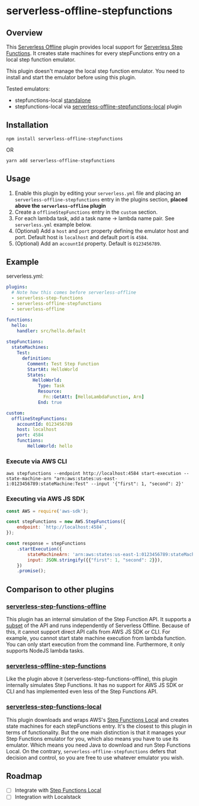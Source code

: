 # serverless-offline-stepfunctions


## Overview


This [Serverless Offline](https://github.com/dherault/serverless-offline) plugin provides local support for [Serverless Step Functions](https://github.com/horike37/serverless-step-functions). It creates state machines for every stepFunctions entry on a local step function emulator.

This plugin doesn't manage the local step function emulator. You need to install and start the emulator before using this plugin.

Tested emulators:
- stepfunctions-local [standalone](https://github.com/airware/stepfunctions-local)
- stepfunctions-local via [serverless-offline-stepfunctions-local](https://github.com/pianomansam/serverless-offline-stepfunctions-local) plugin


## Installation
```
npm install serverless-offline-stepfunctions
```
OR
```
yarn add serverless-offline-stepfunctions
```

## Usage

1. Enable this plugin by editing your `serverless.yml` file and placing an `serverless-offline-stepfunctions` entry in the plugins section, **placed above the `serverless-offline` plugin**
2. Create a `offlineStepFunctions` entry in the `custom` section.
3. For each lambda task, add a task name -> lambda name pair. See `serverless.yml` example below.
4. (Optional) Add a `host` and `port` property defining the emulator host and port. Default host is `localhost` and default port is `4584`.
5. (Optional) Add an `accountId` property. Default is `0123456789`.


## Example

serverless.yml:
```yaml
plugins:
  # Note how this comes before serverless-offline
  - serverless-step-functions
  - serverless-offline-stepfunctions
  - serverless-offline

functions:
  hello:
    handler: src/hello.default
    
stepFunctions:
  stateMachines:
    Test:
      definition:
        Comment: Test Step Function
        StartAt: HelloWorld
        States:
          HelloWorld:
            Type: Task
            Resource:
              Fn::GetAtt: [HelloLambdaFunction, Arn]
            End: true

custom:
  offlineStepFunctions:
  	accountId: 0123456789
    host: localhost
    port: 4584
    functions:
	    HelloWorld: hello

```

### Execute via AWS CLI
```
aws stepfunctions --endpoint http://localhost:4584 start-execution --state-machine-arn "arn:aws:states:us-east-1:0123456789:stateMachine:Test" --input '{"first": 1, "second": 2}'
```


### Executing via AWS JS SDK

```js
const AWS = require('aws-sdk');

const stepFunctions = new AWS.StepFunctions({
	endpoint: `http://localhost:4584`,
});

const response = stepFunctions
	.startExecution({
		stateMachineArn: 'arn:aws:states:us-east-1:0123456789:stateMachine:Test',
		input: JSON.stringify({{"first": 1, "second": 2}}),
	})
	.promise();

```

## Comparison to other plugins

### [serverless-step-functions-offline](https://github.com/vkkis93/serverless-step-functions-offline)

This plugin has an internal simulation of the Step Function API. It supports a [subset](https://github.com/vkkis93/serverless-step-functions-offline#what-does-plugin-support) of the API and runs independently of Serverless Offline. Because of this, it cannot support direct API calls from AWS JS SDK or CLI. For example, you cannot start state machine execution from lambda function. You can only start execution from the command line. Furthermore, it only supports NodeJS lambda tasks.

### [serverless-offline-step-functions](https://github.com/flocasts/serverless-offline-step-functions)

Like the plugin above it (serverless-step-functions-offline), this plugin internally simulates Step Functions. It has no support for AWS JS SDK or CLI and has implemented even less of the Step Functions API.


### [serverless-step-functions-local](https://github.com/codetheweb/serverless-step-functions-local#readme)
This plugin downloads and wraps AWS's [Step Functions Local](https://docs.aws.amazon.com/step-functions/latest/dg/welcome.html) and creates state machines for each stepFunctions entry. It's the closest to this plugin in terms of functionality. But the one main distinction is that it manages your Step Functions emulator for you, which also means you have to use its emulator. Which means you need Java to download and run Step Functions Local. On the contrary, `serverless-offline-stepfunctions` defers that decision and control, so you are free to use whatever emulator you wish.

	
## Roadmap
- [ ] Integrate with [Step Functions Local](https://docs.aws.amazon.com/step-functions/latest/dg/welcome.html)
- [ ] Integration with Localstack

